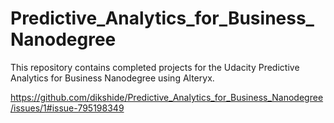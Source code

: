 # Predictive_Analytics_for_Business_Nanodegree
This repository contains completed projects for the Udacity Predictive Analytics for Business Nanodegree using Alteryx.


https://github.com/dikshide/Predictive_Analytics_for_Business_Nanodegree/issues/1#issue-795198349
